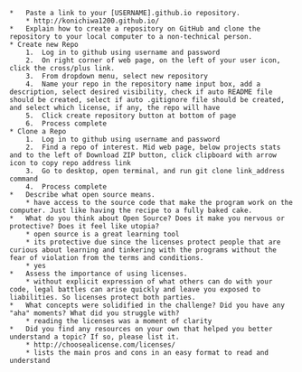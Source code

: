 	*	Paste a link to your [USERNAME].github.io repository.
		* http://konichiwa1200.github.io/
	*	Explain how to create a repository on GitHub and clone the repository to your local computer to a non-technical person.
	* Create new Repo
		1.	Log in to github using username and password
		2.	On right corner of web page, on the left of your user icon, click the cross/plus link.
		3.	From dropdown menu, select new repository
		4.	Name your repo in the repository name input box, add a description, select desired visibility, check if auto README file should be created, select if auto .gitignore file should be created, and select which license, if any, the repo will have 
		5.	Click create repository button at bottom of page
		6.	Process complete
	* Clone a Repo
		1.	Log in to github using username and password
		2.	Find a repo of interest. Mid web page, below projects stats and to the left of Download ZIP button, click clipboard with arrow icon to copy repo address link
		3.	Go to desktop, open terminal, and run git clone link_address command
		4.	Process complete
	*	Describe what open source means.
		* have access to the source code that make the program work on the computer. Just like having the recipe to a fully baked cake.
	*	What do you think about Open Source? Does it make you nervous or protective? Does it feel like utopia?
		* open source is a great learning tool
		* its protective due since the licenses protect people that are curious about learning and tinkering with the programs without the fear of violation from the terms and conditions.
		* yes
	*	Assess the importance of using licenses.
		* without explicit expression of what others can do with your code, legal battles can arise quickly and leave you exposed to liabilities. So licenses protect both parties. 
	*	What concepts were solidified in the challenge? Did you have any "aha" moments? What did you struggle with?
		* reading the licenses was a moment of clarity
	*	Did you find any resources on your own that helped you better understand a topic? If so, please list it.
		* http://choosealicense.com/licenses/
		* lists the main pros and cons in an easy format to read and understand